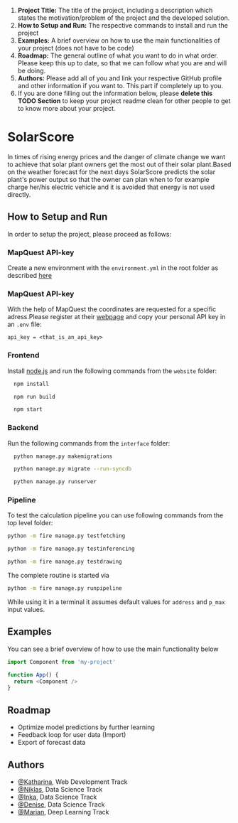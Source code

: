 1. **Project Title:** The title of the project, including a description which states the motivation/problem of the project and the developed solution.
2. **How to Setup and Run:** The respective commands to install and run the project
3. **Examples:** A brief overview on how to use the main functionalities of your project (does not have to be code)
4. **Roadmap:** The general outline of what you want to do in what order. Please keep this up to date, so that we can follow what you are and will be doing.
5. **Authors:** Please add all of you and link your respective GitHub profile and other information if you want to. This part if completely up to you.
6. If you are done filling out the information below, please **delete this TODO Section** to keep your project readme clean for other people to get to know more about your project.

# SolarScore

In times of rising energy prices and the danger of climate change we want to achieve that solar plant owners get the most out of their solar plant.Based on the weather forecast for the next days SolarScore predicts the solar plant's power output so that the owner can plan when to for example charge her/his electric vehicle and it is avoided that energy is not used directly. 

## How to Setup and Run
In order to setup the project, please proceed as follows:

### MapQuest API-key
Create a new environment with the `environment.yml` in the root folder as described [here](https://github.com/TechLabs-Dortmund/solar-score/wiki/How-to-import-the-Python-packages)


### MapQuest API-key
With the help of MapQuest the coordinates are requested for a specific adress.Please register at their [webpage]( https://developer.mapquest.com/user/login/sign-up) and copy your personal API key in an `.env` file:

```shell
api_key = <that_is_an_api_key>
```

### Frontend
Install [node.js](https://nodejs.org/en/download/) and run the following commands from the `website` folder:

```bash
  npm install
```

```bash
  npm run build
```

```bash
  npm start
```

### Backend
Run the following commands from the `interface` folder:

```bash
  python manage.py makemigrations
```
```bash
  python manage.py migrate --run-syncdb
```
```bash
  python manage.py runserver
```

### Pipeline
To test the calculation pipeline you can use following commands from the top level folder:
```bash
python -m fire manage.py testfetching
```
```bash
python -m fire manage.py testinferencing
```
```bash
python -m fire manage.py testdrawing
```
The complete routine is started via
```bash
python -m fire manage.py runpipeline
```
While using it in a terminal it assumes default values for `address` and `p_max` input values.

## Examples
You can see a brief overview of how to use the main functionality below

```javascript
import Component from 'my-project'

function App() {
  return <Component />
}
```

  
## Roadmap
- Optimize model predictions by further learning
- Feedback loop for user data (Import)
- Export of forecast data

  
## Authors

- [@Katharina](https://github.com/KatWeid), Web Development Track
- [@Niklas](https://github.com/WeitzelN), Data Science Track
- [@Inka](https://github.com/JuaKaliKubwa), Data Science Track
- [@Denise](https://github.com/DeniseGrunert), Data Science Track
- [@Marian](https://github.com/Kallonaut), Deep Learning Track
